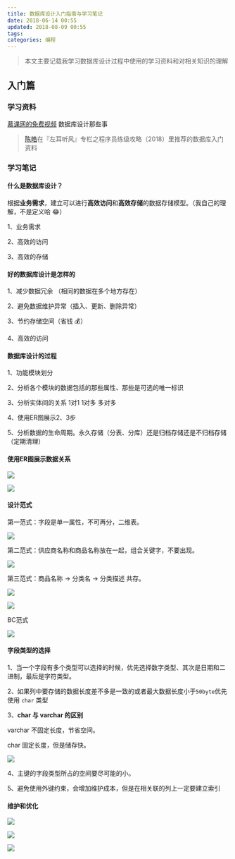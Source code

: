 ```yaml
---
title: 数据库设计入门指南与学习笔记
date: 2018-06-14 00:55
updated: 2018-08-09 00:55
tags:
categories: 编程
---
```


> 本文主要记载我学习数据库设计过程中使用的学习资料和对相关知识的理解

## 入门篇

### 学习资料

[慕课网的免费视频](https://www.imooc.com/video/1903) 数据库设计那些事
> [陈皓](https://coolshell.cn/haoel)在『左耳听风』专栏之程序员练级攻略（2018）里推荐的数据库入门资料

### 学习笔记

#### 什么是数据库设计？

根据**业务需求**，建立可以进行**高效访问**和**高效存储**的数据存储模型。（我自己的理解，不是定义哈 😂）

1、业务需求

2、高效的访问

3、高效的存储

#### 好的数据库设计是怎样的

1、减少数据冗余 （相同的数据在多个地方存在）

2、避免数据维护异常（插入、更新、删除异常）

3、节约存储空间（省钱 💰）

4、高效的访问

#### 数据库设计的过程

1、功能模块划分

2、分析各个模块的数据包括的那些属性、那些是可选的唯一标识

3、分析实体间的关系 1对1 1对多 多对多

4、使用ER图展示2、3步

5、分析数据的生命周期。永久存储（分表、分库）还是归档存储还是不归档存储（定期清理）

#### 使用ER图展示数据关系

![](/media/15293168268240.jpg)


![](/media/15293168822924.jpg)

#### 设计范式

第一范式：字段是单一属性，不可再分，二维表。

![](/media/15293255381312.jpg)

第二范式：供应商名称和商品名称放在一起，组合关键字，不要出现。

![](/media/15293255732513.jpg)

第三范式：商品名称 -> 分类名 -> 分类描述 共存。

![](/media/15293257830389.jpg)

![](/media/15293256812047.jpg)

BC范式

![](/media/15293258992402.jpg)

#### 字段类型的选择

1、当一个字段有多个类型可以选择的时候，优先选择数字类型、其次是日期和二进制，最后是字符类型。

2、如果列中要存储的数据长度差不多是一致的或者最大数据长度小于`50byte`优先使用 `char` 类型

3、**char 与 varchar 的区别**

varchar 不固定长度，节省空间。

char 固定长度，但是储存快。

![](/media/15293267820612.jpg)

4、主键的字段类型所占的空间要尽可能的小。

5、避免使用外键约束，会增加维护成本，但是在相关联的列上一定要建立索引

#### 维护和优化

![](/media/15293275139331.jpg)

![](/media/15293276627730.jpg)

![](/media/15293278075195.jpg)


